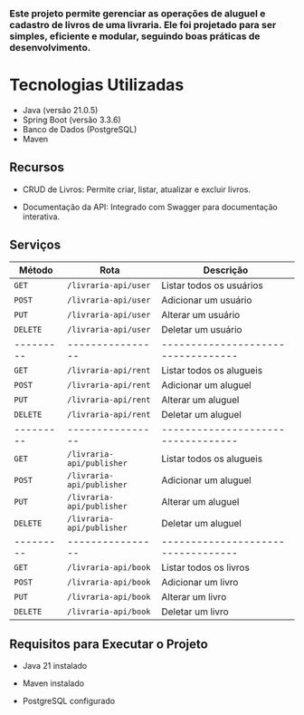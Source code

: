 ### Este projeto permite gerenciar as operações de aluguel e cadastro de livros de uma livraria. Ele foi projetado para ser simples, eficiente e modular, seguindo boas práticas de desenvolvimento.

# Tecnologias Utilizadas
- Java (versão 21.0.5)
- Spring Boot (versão 3.3.6)
- Banco de Dados (PostgreSQL)
- Maven

  

## Recursos
- CRUD de Livros: Permite criar, listar, atualizar e excluir livros.

- Documentação da API: Integrado com Swagger para documentação interativa.

## Serviços
| Método  | Rota            | Descrição                        |
|---------|----------------|----------------------------------|
| `GET`   | `/livraria-api/user`   | Listar todos os usuários         |
| `POST`  | `/livraria-api/user`   | Adicionar um usuário            |
| `PUT`   | `/livraria-api/user` | Alterar um usuário |
| `DELETE`   | `/livraria-api/user` | Deletar um usuário             |
|---------|----------------|----------------------------------|
| `GET`   | `/livraria-api/rent`   | Listar todos os alugueis         |
| `POST`  | `/livraria-api/rent`   | Adicionar um aluguel            |
| `PUT`   | `/livraria-api/rent` | Alterar um aluguel |
| `DELETE`   | `/livraria-api/rent` | Deletar um aluguel             |
|---------|----------------|----------------------------------|
| `GET`   | `/livraria-api/publisher`   | Listar todos os alugueis         |
| `POST`  | `/livraria-api/publisher`   | Adicionar um aluguel            |
| `PUT`   | `/livraria-api/publisher` | Alterar um aluguel |
| `DELETE`   | `/livraria-api/publisher` | Deletar um aluguel             |
|---------|----------------|----------------------------------|
| `GET`   | `/livraria-api/book`   | Listar todos os livros         |
| `POST`  | `/livraria-api/book`   | Adicionar um livro            |
| `PUT`   | `/livraria-api/book` | Alterar um livro |
| `DELETE`   | `/livraria-api/book` | Deletar um livro             |

## Requisitos para Executar o Projeto

- Java 21 instalado

- Maven instalado

- PostgreSQL configurado
